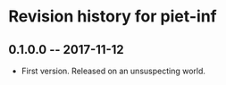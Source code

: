 # Revision history for piet-inf

## 0.1.0.0  -- 2017-11-12

* First version. Released on an unsuspecting world.
